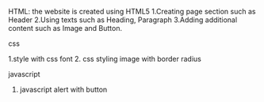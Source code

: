 HTML: the website is created using HTML5
1.Creating page section such as Header
2.Using texts such as Heading, Paragraph
3.Adding additional content such as Image and Button.


css

1.style with css font
2. css styling image with border radius 

javascript
1. javascript alert with button
